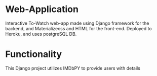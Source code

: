 # Web-Application
Interactive To-Watch web-app made using Django framework for the backend, and Materializecss and HTML for the front-end. Deployed to Heroku, and uses postgreSQL DB.
# Functionality
This Django project utilizes IMDbPY to provide users with details

